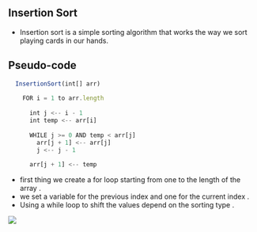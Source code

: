 ## Insertion Sort

- Insertion sort is a simple sorting algorithm that works the way we sort playing cards in our hands.


## Pseudo-code

```js
  InsertionSort(int[] arr)
  
    FOR i = 1 to arr.length
    
      int j <-- i - 1
      int temp <-- arr[i]
      
      WHILE j >= 0 AND temp < arr[j]
        arr[j + 1] <-- arr[j]
        j <-- j - 1
        
      arr[j + 1] <-- temp
```

- first thing we create a for loop starting from one to the length of the array .
- we set a variable for the previous index and one for the current index . 
- Using a while loop to shift the values depend on the sorting type .

![](https://media.geeksforgeeks.org/wp-content/uploads/insertionsort.png)


